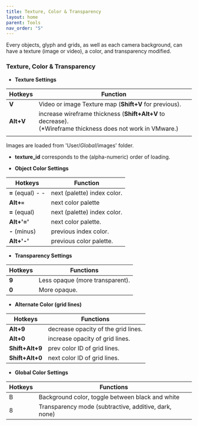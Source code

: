```yaml
---
title: Texture, Color & Transparency
layout: home
parent: Tools
nav_order: "5"
---
```

Every objects, glyph and grids, as well as each camera background, can have a texture (image or video), a color, and transparency modified.


### Texture, Color & Transparency

- **Texture Settings**

| Hotkeys   | Function                                                                                                       |
| --------- | -------------------------------------------------------------------------------------------------------------- |
| **V**     | Video or image Texture map (**Shift+V** for previous).                                                         |
| **Alt+V** | increase wireframe thickness (**Shift+Alt+V** to decrease).<br>(*Wireframe thickness does not work in VMware.) |
|           |                                                                                                                |

  Images are loaded from 'User/_Global_/images' folder.
   - **texture_id** corresponds to the (alpha-numeric) order of loading.


- **Object Color Settings**

| Hotkeys            | Function                    |
| ------------------ | --------------------------- |
| **=** (equal) -  - | next (palette) index color. |
| **Alt+`=`**        | next color palette          |
| **=** (equal)      | next (palette) index color. |
| **Alt+'='**        | next color palette.         |
| **-** (minus)      | previous index color.       |
|  **Alt+'-'**       | previous color palette.     |



- **Transparency Settings**

| Hotkeys | Functions                       |
| ------- | ------------------------------- |
| **9**   | Less opaque (more transparent). |
| **0**   | More opaque.                    |
 
- **Alternate Color (grid lines)**

| Hotkeys         | Functions                           |
| --------------- | ----------------------------------- |
| **Alt+9**       | decrease opacity of the grid lines. |
| **Alt+0**       | increase opacity of grid lines.     |
| **Shift+Alt+9** | prev color ID of grid lines.        |
| **Shift+Alt+0** | next color ID of grid lines.        |


- **Global Color Settings**

| Hotkeys | Functions                                             |
| ------- | ----------------------------------------------------- |
| B       | Background color, toggle between black and white      |
| 8       | Transparency mode (subtractive, additive, dark, none) |
